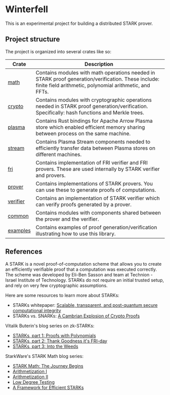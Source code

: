 # Winterfell
This is an experimental project for building a distributed STARK prover.

## Project structure
The project is organized into several crates like so:

| Crate                | Description |
| -------------------- | ----------- |
| [math](math)         | Contains modules with math operations needed in STARK proof generation/verification. These include: finite field arithmetic, polynomial arithmetic, and FFTs. |
| [crypto](crypto)     | Contains modules with cryptographic operations needed in STARK proof generation/verification. Specifically: hash functions and Merkle trees. |
| [plasma](plasma)     | Contains Rust bindings for Apache Arrow Plasma store which enabled efficient memory sharing between process on the same machine. |
| [stream](stream)     | Contains Plasma Stream components needed to efficiently transfer data between Plasma stores on different machines. |
| [fri](fri)           | Contains implementation of FRI verifier and FRI provers. These are used internally by STARK verifier and provers. |
| [prover](prover)     | Contains implementations of STARK provers. You can use these to generate proofs of computations. |
| [verifier](verifier) | Contains an implementation of STARK verifier which can verify proofs generated by a prover. |
| [common](common)     | Contains modules with components shared between the prover and the verifier. |
| [examples](examples) | Contains examples of proof generation/verification illustrating how to use this library. |

## References
A STARK is a novel proof-of-computation scheme that allows you to create an efficiently verifiable proof that a computation was executed correctly. The scheme was developed by Eli-Ben Sasson and team at Technion - Israel Institute of Technology. STARKs do not require an initial trusted setup, and rely on very few cryptographic assumptions.

Here are some resources to learn more about STARKs:

* STARKs whitepaper: [Scalable, transparent, and post-quantum secure computational integrity](https://eprint.iacr.org/2018/046)
* STARKs vs. SNARKs: [A Cambrian Explosion of Crypto Proofs](https://nakamoto.com/cambrian-explosion-of-crypto-proofs/)

Vitalik Buterin's blog series on zk-STARKs:
* [STARKs, part 1: Proofs with Polynomials](https://vitalik.ca/general/2017/11/09/starks_part_1.html)
* [STARKs, part 2: Thank Goodness it's FRI-day](https://vitalik.ca/general/2017/11/22/starks_part_2.html)
* [STARKs, part 3: Into the Weeds](https://vitalik.ca/general/2018/07/21/starks_part_3.html)

StarkWare's STARK Math blog series:
* [STARK Math: The Journey Begins](https://medium.com/starkware/stark-math-the-journey-begins-51bd2b063c71)
* [Arithmetization I](https://medium.com/starkware/arithmetization-i-15c046390862)
* [Arithmetization II](https://medium.com/starkware/arithmetization-ii-403c3b3f4355)
* [Low Degree Testing](https://medium.com/starkware/low-degree-testing-f7614f5172db)
* [A Framework for Efficient STARKs](https://medium.com/starkware/a-framework-for-efficient-starks-19608ba06fbe)
